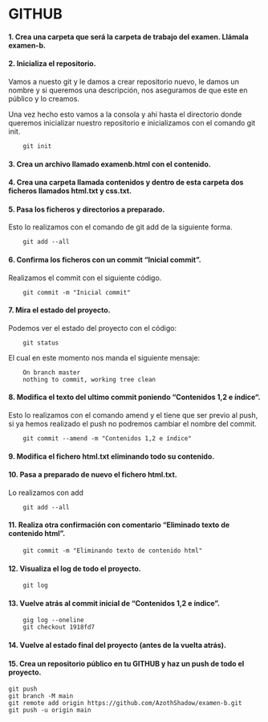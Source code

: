 # GITHUB

#### 1.  Crea una carpeta que será la carpeta de trabajo del examen. Llámala examen-b.

#### 2. Inicializa el repositorio.
Vamos a nuesto git y le damos a crear repositorio nuevo, le damos un nombre y si queremos una descripción, nos aseguramos de que este en público y lo creamos.

Una vez hecho esto vamos a la consola y ahí hasta el directorio donde queremos inicializar nuestro repositorio e inicializamos con el comando git init.

        git init

#### 3. Crea un archivo llamado examenb.html con el contenido.

#### 4. Crea una carpeta llamada contenidos y dentro de esta carpeta dos ficheros llamados html.txt y css.txt.

#### 5. Pasa los ficheros y directorios a preparado.

Esto lo realizamos con el comando de git add de la siguiente forma.

        git add --all

#### 6. Confirma los ficheros con un commit “Inicial commit”.

Realizamos el commit con el siguiente código.

        git commit -m "Inicial commit"

#### 7. Mira el estado del proyecto.

Podemos ver el estado del proyecto con el código:

        git status

El cual en este momento nos manda el siguiente mensaje:

        On branch master
        nothing to commit, working tree clean

#### 8. Modifica el texto del ultimo commit poniendo “Contenidos 1,2 e índice“.

Esto lo realizamos con el comando amend y el tiene que ser previo al push, si ya hemos realizado el push no podremos cambiar el nombre del commit.

        git commit --amend -m "Contenidos 1,2 e índice"

#### 9. Modifica el fichero html.txt eliminando todo su contenido.

#### 10. Pasa a preparado de nuevo el fichero html.txt.

Lo realizamos con add

        git add --all

#### 11. Realiza otra confirmación con comentario “Eliminado texto de contenido html”.

        git commit -m "Eliminando texto de contenido html"

#### 12. Visualiza el log de todo el proyecto.

        git log

#### 13. Vuelve atrás al commit inicial de “Contenidos 1,2 e índice”.

        gig log --oneline
        git checkout 1918fd7

#### 14. Vuelve al estado final del proyecto (antes de la vuelta atrás).

#### 15. Crea un repositorio público en tu GITHUB y haz un push de todo el proyecto.

    git push
    git branch -M main
    git remote add origin https://github.com/AzothShadow/examen-b.git
    git push -u origin main
    